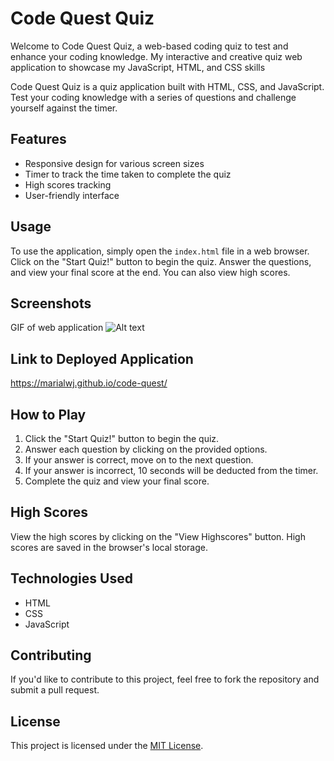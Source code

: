 # Code Quest Quiz

Welcome to Code Quest Quiz, a web-based coding quiz to test and enhance your coding knowledge.
My interactive and creative quiz web application to showcase my JavaScript, HTML, and CSS skills

Code Quest Quiz is a quiz application built with HTML, CSS, and JavaScript. Test your coding knowledge with a series of questions and challenge yourself against the timer.

## Features

- Responsive design for various screen sizes
- Timer to track the time taken to complete the quiz
- High scores tracking
- User-friendly interface

## Usage

To use the application, simply open the `index.html` file in a web browser. Click on the "Start Quiz!" button to begin the quiz. Answer the questions, and view your final score at the end. You can also view high scores.

## Screenshots

GIF of web application
![Alt text](<assets/Code Quest Quiz.gif>)

## Link to Deployed Application

https://marialwj.github.io/code-quest/ 

## How to Play

1. Click the "Start Quiz!" button to begin the quiz.
2. Answer each question by clicking on the provided options.
3. If your answer is correct, move on to the next question.
4. If your answer is incorrect, 10 seconds will be deducted from the timer.
5. Complete the quiz and view your final score.

## High Scores

View the high scores by clicking on the "View Highscores" button. High scores are saved in the browser's local storage.

## Technologies Used

- HTML
- CSS
- JavaScript

## Contributing

If you'd like to contribute to this project, feel free to fork the repository and submit a pull request.

## License

This project is licensed under the [MIT License](LICENSE).
